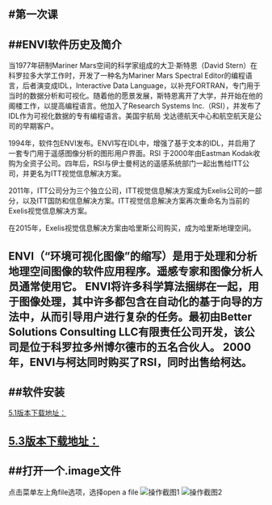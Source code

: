 #第一次课
-------
##ENVI软件历史及简介
-----------------
当1977年研制Mariner Mars空间的科学家组成的大卫·斯特恩（David Stern）在科罗拉多大学工作时，开发了一种名为Mariner Mars Spectral Editor的编程语言，后者演变成IDL，Interactive Data Language，以补充FORTRAN，专门用于当时的数据分析和可视化。随着他的愿景发展，斯特恩离开了大学，并开始在他的阁楼工作，以提高编程语言。他加入了Research Systems Inc.（RSI），并发布了IDL作为可视化数据的专有编程语言。美国宇航局 戈达德航天中心和航空航天是公司的早期客户。

1994年，软件包ENVI发布。ENVI写在IDL中，增强了基于文本的IDL，并启用了一套专门用于遥感图像分析的图形用户界面。RSI 于2000年由Eastman Kodak收购为全资子公司。四年后，RSI与伊士曼柯达的遥感系统部门一起出售给ITT公司，并更名为ITT视觉信息解决方案。

2011年，ITT公司分为三个独立公司，ITT视觉信息解决方案成为Exelis公司的一部分，以及ITT国防和信息解决方案。ITT视觉信息解决方案再次重命名为当前的Exelis视觉信息解决方案。

在2015年，Exelis视觉信息解决方案由哈里斯公司购买，成为哈里斯地理空间。

ENVI（“环境可视化图像”的缩写）是用于处理和分析地理空间图像的软件应用程序。遥感专家和图像分析人员通常使用它。
ENVI将许多科学算法捆绑在一起，用于图像处理，其中许多都包含在自动化的基于向导的方法中，从而引导用户进行复杂的任务。最初由Better Solutions Consulting LLC有限责任公司开发，该公司是位于科罗拉多州博尔德市的五名合伙人。 2000年，ENVI与柯达同时购买了RSI，同时出售给柯达。
------
##软件安装
---------
[5.1版本下载地址：]( https://pan.baidu.com/s/1qX8MCBa )

[5.3版本下载地址：]( https://pan.baidu.com/s/1o7JalmE )
------
##打开一个.image文件
------------------
点击菜单左上角file选项，选择open a file
![操作截图1](http://xxx.com)
![操作截图2](http://xxx.com)
